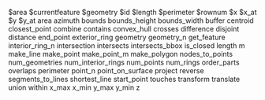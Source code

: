 $area
$currentfeature
$geometry
$id
$length
$perimeter
$rownum
$x
$x_at
$y
$y_at
area
azimuth
bounds
bounds_height
bounds_width
buffer
centroid
closest_point
combine
contains
convex_hull
crosses
difference
disjoint
distance
end_point
exterior_ring
geometry
geometry_n
get_feature
interior_ring_n
intersection
intersects
intersects_bbox
is_closed
length
m
make_line
make_point
make_point_m
make_polygon
nodes_to_points
num_geometries
num_interior_rings
num_points
num_rings
order_parts
overlaps
perimeter
point_n
point_on_surface
project
reverse
segments_to_lines
shortest_line
start_point
touches
transform
translate
union
within
x_max
x_min
y_max
y_min
z